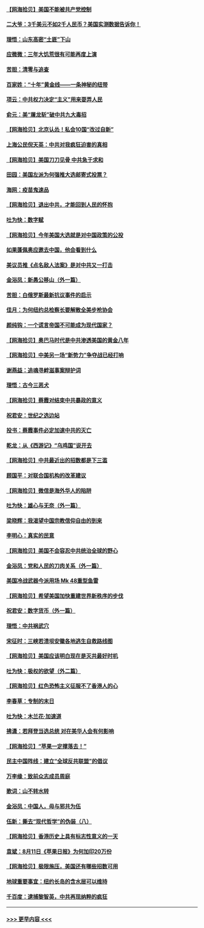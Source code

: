 #### [【网海拾贝】美国不能被共产党控制](../pages/nsc993/n12360271.md?t=08271602) 
#### [二大爷：3千美元不如2千人民币？美国实测数据告诉你！](../pages/nsc993/n12358563.md?t=08271602) 
#### [理悟：山东高密“土匪”下山](../pages/nsc993/n12358535.md?t=08271602) 
#### [应微微：三年大饥荒很有可能再度上演](../pages/nsc993/n12358523.md?t=08271602) 
#### [苦胆：清零与追查](../pages/nsc993/n12358501.md?t=08271602) 
#### [百家姓：“十年”黄金线——一条神秘的纽带](../pages/nsc993/n12358319.md?t=08271602) 
#### [项云：中共权力决定“主义”用来耍弄人民](../pages/nsc993/n12358172.md?t=08271602) 
#### [俞元：美“屠龙斩”破中共九大毒招](../pages/nsc993/n12357822.md?t=08271602) 
#### [【网海拾贝】北京认怂！私会10国“改过自新”](../pages/nsc993/n12357784.md?t=08271602) 
#### [上海公民倪天英：中共对我疯狂迫害的真相](../pages/nsc993/n12356341.md?t=08271602) 
#### [【网海拾贝】美国刀刀见骨 中共急于求和](../pages/nsc993/n12355511.md?t=08271602) 
#### [田园：美国左派为何强推大选邮寄式投票？](../pages/nsc993/n12352963.md?t=08271602) 
#### [海网：疫苗鬼速品](../pages/nsc993/n12354438.md?t=08271602) 
#### [【网海拾贝】退出中共，才能回到人民的怀抱](../pages/nsc993/n12352634.md?t=08271602) 
#### [吐为快：数字赋](../pages/nsc993/n12352317.md?t=08271602) 
#### [【网海拾贝】今年美国大选就是对中国政策的公投](../pages/nsc993/n12350973.md?t=08271602) 
#### [如果蓬佩奥应邀去中国，他会看到什么](../pages/nsc993/n12350945.md?t=08271602) 
#### [美议员推《点名敌人法案》是对中共又一打击](../pages/nsc993/n12350765.md?t=08271602) 
#### [金浴凤：新愚公移山（外一篇）](../pages/nsc993/n12350253.md?t=08271602) 
#### [苦胆：白俄罗斯最新抗议事件的启示](../pages/nsc993/n12349989.md?t=08271602) 
#### [佳月：为何纽约总检察长要解散全美步枪协会](../pages/nsc993/n12349939.md?t=08271602) 
#### [颜纯钩：一个谎言帝国不可能成为现代国家？](../pages/nsc993/n12349898.md?t=08271602) 
#### [【网海拾贝】奥巴马时代是中共渗透美国的黄金八年](../pages/nsc993/n12349284.md?t=08271602) 
#### [【网海拾贝】中美另一场“新势力”争夺战已经打响](../pages/nsc993/n12346998.md?t=08271602) 
#### [谢燕益：追魂寻衅滋事案辩护词](../pages/nsc993/n12346892.md?t=08271602) 
#### [理悟：古今三恶犬](../pages/nsc993/n12345190.md?t=08271602) 
#### [【网海拾贝】蔡霞对结束中共暴政的意义](../pages/nsc993/n12344263.md?t=08271602) 
#### [祝君安：世纪之选边站](../pages/nsc993/n12342382.md?t=08271602) 
#### [投书：蔡霞事件必定加速中共的灭亡](../pages/nsc993/n12341881.md?t=08271602) 
#### [乾龙：从《西游记》“乌鸡国”说开去](../pages/nsc993/n12341690.md?t=08271602) 
#### [【网海拾贝】中共最近出的招数都是下三滥](../pages/nsc993/n12341593.md?t=08271602) 
#### [顾国平：对联合国机构的改革建议](../pages/nsc993/n12339928.md?t=08271602) 
#### [【网海拾贝】微信是海外华人的陷阱](../pages/nsc993/n12338868.md?t=08271602) 
#### [吐为快：雄心与无奈（外一篇）](../pages/nsc993/n12338132.md?t=08271602) 
#### [梁晓辉：我渴望中国宗教信仰自由的到来](../pages/nsc993/n12336657.md?t=08271602) 
#### [李明心：真实的民意](../pages/nsc993/n12336089.md?t=08271602) 
#### [【网海拾贝】美国不会容忍中共统治全球的野心](../pages/nsc993/n12336063.md?t=08271602) 
#### [金浴凤：党和人民的刀肉关系（外一篇）](../pages/nsc993/n12335834.md?t=08271602) 
#### [美国冷战武器今派用场 Mk 48重型鱼雷](../pages/nsc993/n12335354.md?t=08271602) 
#### [【网海拾贝】希望美国加快重建世界新秩序的步伐](../pages/nsc993/n12334224.md?t=08271602) 
#### [祝君安：数字货币（外一篇）](../pages/nsc993/n12334186.md?t=08271602) 
#### [理悟：中共祸武穴](../pages/nsc993/n12333962.md?t=08271602) 
#### [宋征时：三峡若溃坝安徽各地逃生自救路线图](../pages/nsc993/n12332450.md?t=08271602) 
#### [【网海拾贝】美国应该明白现在是灭共最好时机](../pages/nsc993/n12332313.md?t=08271602) 
#### [吐为快：极权的欲望（外二篇）](../pages/nsc993/n12332089.md?t=08271602) 
#### [【网海拾贝】红色恐怖主义征服不了香港人的心](../pages/nsc993/n12329296.md?t=08271602) 
#### [李春草：专制的末日](../pages/nsc993/n12329079.md?t=08271602) 
#### [吐为快：木兰花‧加速道](../pages/nsc993/n12327366.md?t=08271602) 
#### [拂潇：若拜登当选总统 对在美华人会有何影响](../pages/nsc993/n12295996.md?t=08271602) 
#### [【网海拾贝】“苹果一定撑落去！”](../pages/nsc993/n12326784.md?t=08271602) 
#### [民主中国阵线：建立“全球反共联盟”的倡议](../pages/nsc993/n12324177.md?t=08271602) 
#### [万李缘：致前众志成员周庭](../pages/nsc993/n12324635.md?t=08271602) 
#### [歌词：山不转水转](../pages/nsc993/n12324599.md?t=08271602) 
#### [金浴凤：中国人，毋与邪共为伍](../pages/nsc993/n12324257.md?t=08271602) 
#### [伍新：撕去“现代哲学”的伪装（八）](../pages/nsc993/n12324188.md?t=08271602) 
#### [【网海拾贝】香港历史上具有标志性意义的一天](../pages/nsc993/n12324021.md?t=08271602) 
#### [袁斌：8月11日《苹果日报》为何加印20万份](../pages/nsc993/n12323955.md?t=08271602) 
#### [【网海拾贝】极限施压，美国还有哪些招数可用](../pages/nsc993/n12322512.md?t=08271602) 
#### [地球重要事宜：纽约长岛的含水层可以维持](../pages/nsc993/n12321844.md?t=08271602) 
#### [千百度：逮捕黎智英，中共再现纳粹的疯狂](../pages/nsc993/n12321777.md?t=08271602) 

----
#### [ >>> 更早内容 <<< ](../indexes/nsc993-earlier.md)
